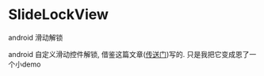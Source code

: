 # SlideLockView
android 滑动解锁

android 自定义滑动控件解锁, 借鉴这篇文章([传送门](http://www.jianshu.com/p/57ae61d71c26))写的.
只是我把它变成恩了一个小demo


